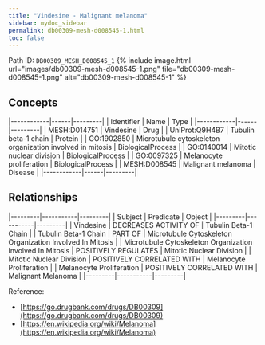 ```yaml
---
title: "Vindesine - Malignant melanoma"
sidebar: mydoc_sidebar
permalink: db00309-mesh-d008545-1.html
toc: false 
---
```



Path ID: `DB00309_MESH_D008545_1`
{% include image.html url="images/db00309-mesh-d008545-1.png" file="db00309-mesh-d008545-1.png" alt="db00309-mesh-d008545-1" %}

## Concepts

|------------|------|---------|
| Identifier | Name | Type    |
|------------|------|---------|
| MESH:D014751 | Vindesine | Drug |
| UniProt:Q9H4B7 | Tubulin beta-1 chain | Protein |
| GO:1902850 | Microtubule cytoskeleton organization involved in mitosis | BiologicalProcess |
| GO:0140014 | Mitotic nuclear division | BiologicalProcess |
| GO:0097325 | Melanocyte proliferation | BiologicalProcess |
| MESH:D008545 | Malignant melanoma | Disease |
|------------|------|---------|

## Relationships

|---------|-----------|---------|
| Subject | Predicate | Object  |
|---------|-----------|---------|
| Vindesine | DECREASES ACTIVITY OF | Tubulin Beta-1 Chain |
| Tubulin Beta-1 Chain | PART OF | Microtubule Cytoskeleton Organization Involved In Mitosis |
| Microtubule Cytoskeleton Organization Involved In Mitosis | POSITIVELY REGULATES | Mitotic Nuclear Division |
| Mitotic Nuclear Division | POSITIVELY CORRELATED WITH | Melanocyte Proliferation |
| Melanocyte Proliferation | POSITIVELY CORRELATED WITH | Malignant Melanoma |
|---------|-----------|---------|

Reference: 
  - [https://go.drugbank.com/drugs/DB00309](https://go.drugbank.com/drugs/DB00309)
  - [https://en.wikipedia.org/wiki/Melanoma](https://en.wikipedia.org/wiki/Melanoma)

